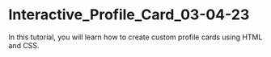 # Interactive_Profile_Card_03-04-23
In this tutorial, you will learn how to create custom profile cards using HTML and CSS.
